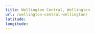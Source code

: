 ```yaml
---
title: Wellington Central, Wellington
url: /wellington-central-wellington/
latitude: 
longitude: 
---
```


